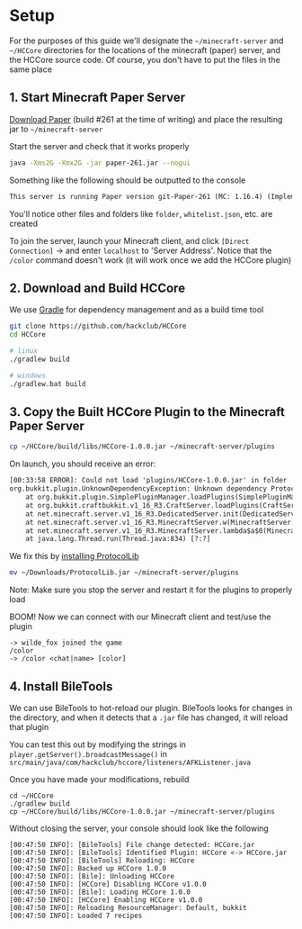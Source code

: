 # Setup

For the purposes of this guide we'll designate the `~/minecraft-server` and `~/HCCore` directories for the locations of the minecraft (paper) server, and the HCCore source code. Of course, you don't have to put the files in the same place

## 1. Start Minecraft Paper Server

[Download Paper](https://papermc.io/downloads) (build #261 at the time of writing) and place the resulting jar to `~/minecraft-server`

Start the server and check that it works properly

```sh
java -Xms2G -Xmx2G -jar paper-261.jar --nogui
```

Something like the following should be outputted to the console

```txt
This server is running Paper version git-Paper-261 (MC: 1.16.4) (Implementing API version 1.16.4-R0.1-SNAPSHOT)
```

You'll notice other files and folders like `folder`, `whitelist.json`, etc. are created

To join the server, launch your Minecraft client, and click `[Direct Connection]` -> and enter `localhost` to 'Server Address'. Notice that the `/color` command doesn't work (it will work once we add the HCCore plugin)

## 2. Download and Build HCCore

We use [Gradle](https://gradle.org/install) for dependency management and as a build time tool

```sh
git clone https://github.com/hackclub/HCCore
cd HCCore

# linux
./gradlew build

# windows
./gradlew.bat build
```

## 3. Copy the Built HCCore Plugin to the Minecraft Paper Server

```sh
cp ~/HCCore/build/libs/HCCore-1.0.0.jar ~/minecraft-server/plugins
```

On launch, you should receive an error:

```txt
[00:33:58 ERROR]: Could not load 'plugins/HCCore-1.0.0.jar' in folder 'plugins'
org.bukkit.plugin.UnknownDependencyException: Unknown dependency ProtocolLib. Please download and install ProtocolLib to run this plugin.
	at org.bukkit.plugin.SimplePluginManager.loadPlugins(SimplePluginManager.java:272) ~[patched_1.16.4.jar:git-Paper-261]
	at org.bukkit.craftbukkit.v1_16_R3.CraftServer.loadPlugins(CraftServer.java:389) ~[patched_1.16.4.jar:git-Paper-261]
	at net.minecraft.server.v1_16_R3.DedicatedServer.init(DedicatedServer.java:206) ~[patched_1.16.4.jar:git-Paper-261]
	at net.minecraft.server.v1_16_R3.MinecraftServer.w(MinecraftServer.java:939) ~[patched_1.16.4.jar:git-Paper-261]
	at net.minecraft.server.v1_16_R3.MinecraftServer.lambda$a$0(MinecraftServer.java:177) ~[patched_1.16.4.jar:git-Paper-261]
	at java.lang.Thread.run(Thread.java:834) [?:?]
```

We fix this by [installing ProtocolLib](https://www.spigotmc.org/resources/protocollib.1997/)

```sh
mv ~/Downloads/ProtocolLib.jar ~/minecraft-server/plugins
```

Note: Make sure you stop the server and restart it for the plugins to properly load

BOOM! Now we can connect with our Minecraft client and test/use the plugin

```text
-> wilde_fox joined the game
/color
-> /color <chat|name> [color]
```

## 4. Install BileTools

We can use BileTools to hot-reload our plugin. BileTools looks for changes in the directory, and when it detects that a `.jar` file has changed, it will reload that plugin

You can test this out by modifying the strings in `player.getServer().broadcastMessage()` in `src/main/java/com/hackclub/hccore/listeners/AFKListener.java`

Once you have made your modifications, rebuild

```
cd ~/HCCore
./gradlew build
cp ~/HCCore/build/libs/HCCore-1.0.0.jar ~/minecraft-server/plugins
```

Without closing the server, your console should look like the following

```text
[00:47:50 INFO]: [BileTools] File change detected: HCCore.jar
[00:47:50 INFO]: [BileTools] Identified Plugin: HCCore <-> HCCore.jar
[00:47:50 INFO]: [BileTools] Reloading: HCCore
[00:47:50 INFO]: Backed up HCCore 1.0.0
[00:47:50 INFO]: [Bile]: Unloading HCCore
[00:47:50 INFO]: [HCCore] Disabling HCCore v1.0.0
[00:47:50 INFO]: [Bile]: Loading HCCore 1.0.0
[00:47:50 INFO]: [HCCore] Enabling HCCore v1.0.0
[00:47:50 INFO]: Reloading ResourceManager: Default, bukkit
[00:47:50 INFO]: Loaded 7 recipes
```
